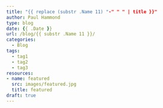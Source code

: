 ```yaml
---
title: "{{ replace (substr .Name 11) "-" " " | title }}"
author: Paul Hammond
type: blog
date: {{ .Date }}
url: /blog/{{ substr .Name 11 }}/
categories:
  - Blog
tags:
  - tag1
  - tag2
  - tag3
resources:
- name: featured
  src: images/featured.jpg
  title: featured
draft: true
---
```


